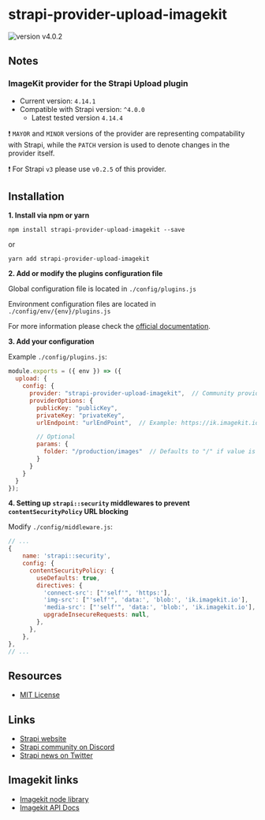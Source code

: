 # strapi-provider-upload-imagekit
![version v4.0.2](https://img.shields.io/badge/Version-4.0.2-956fff "version v4.0.2")

## Notes
### ImageKit provider for the Strapi Upload plugin
- Current version: `4.14.1`
- Compatible with Strapi version: `^4.0.0`
  - Latest tested version `4.14.4`

:exclamation: `MAYOR` and `MINOR` versions of the provider are representing compatability with Strapi, while the `PATCH` version is used to denote changes in the provider itself.

:exclamation: For Strapi `v3` please use `v0.2.5` of this provider.

## Installation

**1. Install via npm or yarn**

```
npm install strapi-provider-upload-imagekit --save
```

or

```
yarn add strapi-provider-upload-imagekit
```

**2. Add or modify the plugins configuration file**

Global configuration file is located in `./config/plugins.js`

Environment configuration files are located in `./config/env/{env}/plugins.js`

For more information please check the [official documentation](https://docs.strapi.io/developer-docs/latest/plugins/upload.html#using-a-provider).

**3. Add your configuration**

Example `./config/plugins.js`:

```js
module.exports = ({ env }) => ({
  upload: {
    config: {
      provider: "strapi-provider-upload-imagekit",  // Community providers need to have the full package name
      providerOptions: {
        publicKey: "publicKey",
        privateKey: "privateKey",
        urlEndpoint: "urlEndPoint",  // Example: https://ik.imagekit.io/username

        // Optional
        params: {
          folder: "/production/images"  // Defaults to "/" if value is not supplied
        }
      }
    }
  }
});
```

**4. Setting up `strapi::security` middlewares to prevent `contentSecurityPolicy` URL blocking**

Modify `./config/middleware.js`:

```js
// ...
{
    name: 'strapi::security',
    config: {
      contentSecurityPolicy: {
        useDefaults: true,
        directives: {
          'connect-src': ["'self'", 'https:'],
          'img-src': ["'self'", 'data:', 'blob:', 'ik.imagekit.io'],
          'media-src': ["'self'", 'data:', 'blob:', 'ik.imagekit.io'],
          upgradeInsecureRequests: null,
        },
      },
    },
},
// ...
```

## Resources
- [MIT License](LICENSE.md)

## Links
- [Strapi website](http://strapi.io/)
- [Strapi community on Discord](https://discord.strapi.io/)
- [Strapi news on Twitter](https://twitter.com/strapijs)

## Imagekit links
- [Imagekit node library](https://www.npmjs.com/package/imagekit)
- [Imagekit API Docs](https://docs.imagekit.io/api-reference/api-introduction)

